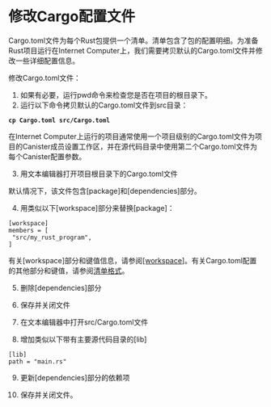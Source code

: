 # 修改Cargo配置文件

Cargo.toml文件为每个Rust包提供一个清单。清单包含了包的配置明细。为准备Rust项目运行在Internet Computer上，我们需要拷贝默认的Cargo.toml文件并修改一些详细配置信息。

修改Cargo.toml文件：

1. 如果有必要，运行pwd命令来检查您是否在项目的根目录下。
2. 运行以下命令拷贝默认的Cargo.toml文件到src目录：

**`cp Cargo.toml src/Cargo.toml`**

在Internet Computer上运行的项目通常使用一个项目级别的Cargo.toml文件为项目的Canister成员设置工作区，并在源代码目录中使用第二个Cargo.toml文件为每个Canister配置参数。

3. 用文本编辑器打开项目根目录下的Cargo.toml文件

默认情况下，该文件包含\[package\]和\[dependencies\]部分。

4. 用类似以下\[workspace\]部分来替换\[package\]：

```text
[workspace]
members = [
 "src/my_rust_program",
]
```

有关\[workspace\]部分和键值信息，请参阅[\[workspace\]](https://doc.rust-lang.org/cargo/reference/workspaces.html)。有关Cargo.toml配置的其他部分和键值，请参阅[清单格式](https://doc.rust-lang.org/cargo/reference/manifest.html)。

  5. 删除\[dependencies\]部分

  6. 保存并关闭文件

  7. 在文本编辑器中打开src/Cargo.toml文件

  8. 增加类似以下带有主要源代码目录的\[lib\]

```text
[lib]
path = "main.rs"
```

   9. 更新\[dependencies\]部分的依赖项

   10.  保存并关闭文件。

